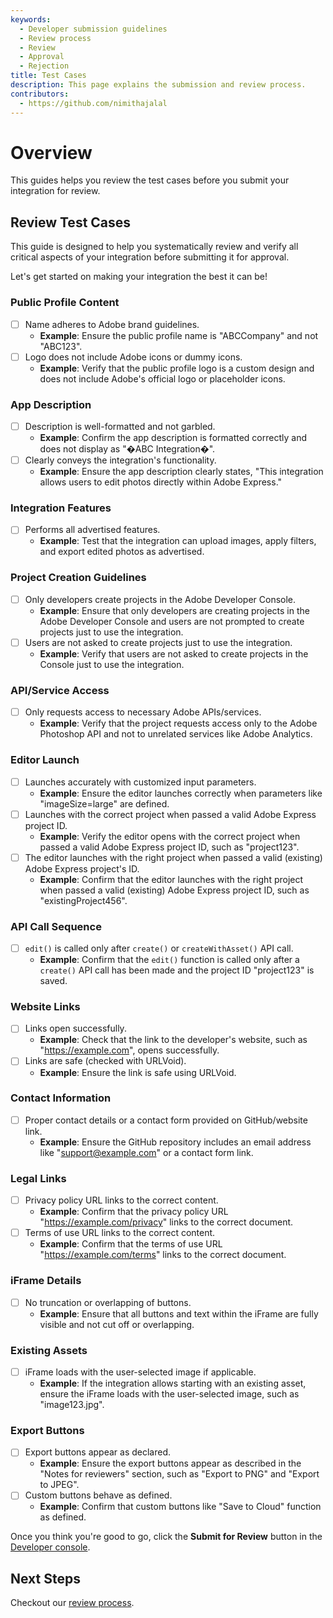 ```yaml
---
keywords:
  - Developer submission guidelines
  - Review process
  - Review
  - Approval
  - Rejection
title: Test Cases
description: This page explains the submission and review process.
contributors:
  - https://github.com/nimithajalal
---
```


# Overview

This guides helps you review the test cases before you submit your integration for review.

## Review Test Cases

This guide is designed to help you systematically review and verify all critical aspects of your integration before submitting it for approval.

 Let's get started on making your integration the best it can be!

### Public Profile Content

- [ ] Name adheres to Adobe brand guidelines.
  - **Example**: Ensure the public profile name is "ABCCompany" and not "ABC123".
- [ ] Logo does not include Adobe icons or dummy icons.
  - **Example**: Verify that the public profile logo is a custom design and does not include Adobe's official logo or placeholder icons.

### App Description

- [ ] Description is well-formatted and not garbled.
  - **Example**: Confirm the app description is formatted correctly and does not display as "�ABC Integration�".
- [ ] Clearly conveys the integration's functionality.
  - **Example**: Ensure the app description clearly states, "This integration allows users to edit photos directly within Adobe Express."

### Integration Features

- [ ] Performs all advertised features.
  - **Example**: Test that the integration can upload images, apply filters, and export edited photos as advertised.

### Project Creation Guidelines

- [ ] Only developers create projects in the Adobe Developer Console.
  - **Example**: Ensure that only developers are creating projects in the Adobe Developer Console and users are not prompted to create projects just to use the integration.
- [ ] Users are not asked to create projects just to use the integration.
  - **Example**: Verify that users are not asked to create projects in the Console just to use the integration.

### API/Service Access

- [ ] Only requests access to necessary Adobe APIs/services.
  - **Example**: Verify that the project requests access only to the Adobe Photoshop API and not to unrelated services like Adobe Analytics.

### Editor Launch

- [ ] Launches accurately with customized input parameters.
  - **Example**: Ensure the editor launches correctly when parameters like "imageSize=large" are defined.
- [ ] Launches with the correct project when passed a valid Adobe Express project ID.
  - **Example**: Verify the editor opens with the correct project when passed a valid Adobe Express project ID, such as "project123".
- [ ] The editor launches with the right project when passed a valid (existing) Adobe Express project's ID.
  - **Example**: Confirm that the editor launches with the right project when passed a valid (existing) Adobe Express project ID, such as "existingProject456".

### API Call Sequence

- [ ] `edit()` is called only after `create()` or `createWithAsset()` API call.
  - **Example**: Confirm that the `edit()` function is called only after a `create()` API call has been made and the project ID "project123" is saved.

### Website Links

- [ ] Links open successfully.
  - **Example**: Check that the link to the developer's website, such as "https://example.com", opens successfully.
- [ ] Links are safe (checked with URLVoid).
  - **Example**: Ensure the link is safe using URLVoid.

### Contact Information

- [ ] Proper contact details or a contact form provided on GitHub/website link.
  - **Example**: Ensure the GitHub repository includes an email address like "support@example.com" or a contact form link.

### Legal Links

- [ ] Privacy policy URL links to the correct content.
  - **Example**: Confirm that the privacy policy URL "https://example.com/privacy" links to the correct document.
- [ ] Terms of use URL links to the correct content.
  - **Example**: Confirm that the terms of use URL "https://example.com/terms" links to the correct document.

### iFrame Details

- [ ] No truncation or overlapping of buttons.
  - **Example**: Ensure that all buttons and text within the iFrame are fully visible and not cut off or overlapping.

### Existing Assets

- [ ] iFrame loads with the user-selected image if applicable.
  - **Example**: If the integration allows starting with an existing asset, ensure the iFrame loads with the user-selected image, such as "image123.jpg".

### Export Buttons

- [ ] Export buttons appear as declared.
  - **Example**: Ensure the export buttons appear as described in the "Notes for reviewers" section, such as "Export to PNG" and "Export to JPEG".
- [ ] Custom buttons behave as defined.
  - **Example**: Confirm that custom buttons like "Save to Cloud" function as defined.

Once you think you're good to go, click the **Submit for Review** button in the [Developer console](https://developer.adobe.com/console).

## Next Steps

Checkout our [review process](./review_process.md).

